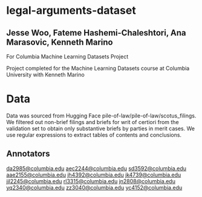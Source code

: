 # legal-arguments-dataset
## Jesse Woo, Fateme Hashemi-Chaleshtori, Ana Marasovic, Kenneth Marino
For Columbia Machine Learning Datasets Project

Project completed for the Machine Learning Datasets course at Columbia University with Kenneth Marino

# Data

Data was sourced from Hugging Face pile-of-law/pile-of-law/scotus_filings. We filtered out non-brief filings and briefs for writ of certiori from the validation set to obtain only substantive briefs by parties in merit cases. We use regular expressions to extract tables of contents and conclusions.

## Annotators
da2985@columbia.edu
aec2244@columbia.edu
sd3592@columbia.edu
aae2155@columbia.edu
jh4392@columbia.edu
jk4739@columbia.edu
jjl2245@columbia.edu
rl3315@columbia.edu
jn2808@columbia.edu
yq2340@columbia.edu
zz3040@columbia.edu
yc4152@columbia.edu
